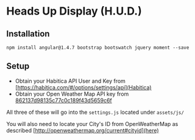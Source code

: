 # Heads Up Display (H.U.D.)

## Installation
`npm install angular@1.4.7 bootstrap bootswatch jquery moment --save`

## Setup
* Obtain your Habitica API User and Key from [https://habitica.com/#/options/settings/api](Habitica)
* Obtain your Open Weather Map API key from [862137d98135c77c0c189f43d5659c6f](OpenWeatherMap)

All three of these will go into the `settings.js` located under `assets/js/`

You will also need to locate your City's ID from OpenWeatherMap as described [http://openweathermap.org/current#cityid](here)
